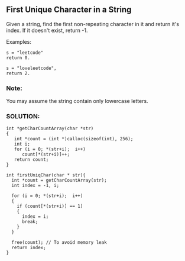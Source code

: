 ## First Unique Character in a String

Given a string, find the first non-repeating character in it and return it's index. If it doesn't exist, return -1.

Examples:

```
s = "leetcode"
return 0.

s = "loveleetcode",
return 2.
```

### Note: 
You may assume the string contain only lowercase letters.

### SOLUTION: 

```
int *getCharCountArray(char *str) 
{ 
   int *count = (int *)calloc(sizeof(int), 256); 
   int i; 
   for (i = 0; *(str+i);  i++) 
      count[*(str+i)]++; 
   return count; 
}

int firstUniqChar(char * str){
  int *count = getCharCountArray(str); 
  int index = -1, i; 
  
  for (i = 0; *(str+i);  i++) 
  { 
    if (count[*(str+i)] == 1) 
    { 
      index = i; 
      break; 
    }    
  }   
    
  free(count); // To avoid memory leak 
  return index; 
}

```
